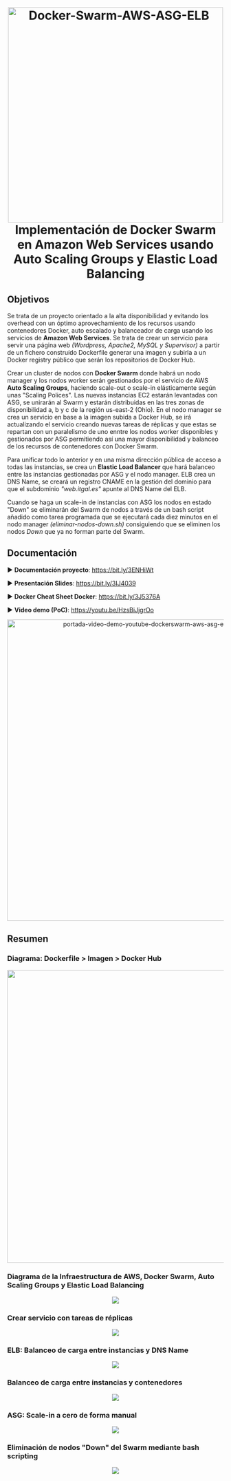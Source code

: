 <h1 align="center">
  <img src="screenshots/1-portada-implementacion-docker-swarm-aws-asg-elb.png" alt="Docker-Swarm-AWS-ASG-ELB" width="500">
  <br>
  Implementación de Docker Swarm en Amazon Web Services usando Auto Scaling Groups y Elastic Load Balancing
</h1>

## Objetivos

Se trata de un proyecto orientado a la alta disponibilidad y evitando los overhead con un óptimo aprovechamiento de los recursos usando contenedores Docker, auto escalado y balanceador de carga usando los servicios de **Amazon Web Services**. Se trata de crear un servicio para servir una página web *(Wordpress, Apache2, MySQL y Supervisor)* a partir de un fichero construído Dockerfile generar una imagen y subirla a un Docker registry público que serán los repositorios de Docker Hub.

Crear un cluster de nodos con **Docker Swarm** donde habrá un nodo manager y los nodos worker serán gestionados por el servicio de AWS **Auto Scaling Groups**, haciendo scale-out o scale-in elásticamente según unas "Scaling Polices". Las nuevas instancias EC2 estarán levantadas con ASG, se unirarán al Swarm y estarán distribuidas en las tres zonas de disponibilidad a, b y c de la región us-east-2 (Ohio). En el nodo manager se crea un servicio en base a la imagen subida a Docker Hub, se irá actualizando el servicio creando nuevas tareas de réplicas y que estas se repartan con un paralelismo de uno enntre los nodos worker disponibles y gestionados por ASG permitiendo así una mayor disponibilidad y balanceo de los recursos de contenedores con Docker Swarm.

Para unificar todo lo anterior y en una misma dirección pública de acceso a todas las instancias, se crea un **Elastic Load Balancer** que hará balanceo entre las instancias gestionadas por ASG y el nodo manager. ELB crea un DNS Name, se creará un registro CNAME en la gestión del dominio para que el subdominio *"web.itgal.es"* apunte al DNS Name del ELB.

Cuando se haga un scale-in de instancias con ASG los nodos en estado "Down" se eliminarán del Swarm de nodos a través de un bash script añadido como tarea programada que se ejecutará cada diez minutos en el nodo manager *(eliminar-nodos-down.sh)* consiguiendo que se eliminen los nodos *Down* que ya no forman parte del Swarm.


## Documentación

▶ **Documentación proyecto**: https://bit.ly/3ENHiWt

▶ **Presentación Slides**: https://bit.ly/3IJ4039

▶ **Docker Cheat Sheet Docker**: https://bit.ly/3J5376A

▶ **Video demo (PoC)**: https://youtu.be/HzsBiJjgrOo
<p align="center">
<a href="https://www.youtube.com/watch?v=HzsBiJjgrOo" target="_blank"><img src="https://raw.githubusercontent.com/adrianlois/Docker-Swarm-AWS-ASG-ELB/master/screenshots/9-portada-videodemo-youtube-dockerswarm-aws-asg-elb.png" 
alt="portada-video-demo-youtube-dockerswarm-aws-asg-elb-adrianlois" width="700" /></a>
</p>

## Resumen

### Diagrama: Dockerfile > Imagen > Docker Hub
<p align="center"><img src="https://raw.githubusercontent.com/adrianlois/Docker-Swarm-AWS-ASG-ELB/master/screenshots/2-diagrama-dockerfile-dockerhub.png"  width="680" />
</p>

### Diagrama de la Infraestructura de AWS, Docker Swarm, Auto Scaling Groups y Elastic Load Balancing
<p align="center"><img src="https://raw.githubusercontent.com/adrianlois/Docker-Swarm-AWS-ASG-ELB/master/screenshots/3-diagrama-infraestructura-dockerswarm-aws-asg-elb.png" />
</p>

### Crear servicio con tareas de réplicas
<p align="center"><img src="https://raw.githubusercontent.com/adrianlois/Docker-Swarm-AWS-ASG-ELB/master/screenshots/4-dockerswarm-asg-elb-servicio-itgal-replicas.png" />
</p>

### ELB: Balanceo de carga entre instancias y DNS Name
<p align="center"><img src="https://raw.githubusercontent.com/adrianlois/Docker-Swarm-AWS-ASG-ELB/master/screenshots/5-elb-balanceo-instancias-asg-manager-dns-cname.png" />
</p>

### Balanceo de carga entre instancias y contenedores
<p align="center"><img src="https://raw.githubusercontent.com/adrianlois/Docker-Swarm-AWS-ASG-ELB/master/screenshots/6-webitgal-balanceo-swarm-elb.png" />
</p>

### ASG: Scale-in a cero de forma manual
<p align="center"><img src="https://raw.githubusercontent.com/adrianlois/Docker-Swarm-AWS-ASG-ELB/master/screenshots/7-scalein0-asg.png" />
</p>

### Eliminación de nodos "Down" del Swarm mediante bash scripting
<p align="center"><img src="https://raw.githubusercontent.com/adrianlois/Docker-Swarm-AWS-ASG-ELB/master/screenshots/8-eliminar-nodos-down-script.png" />
</p>
